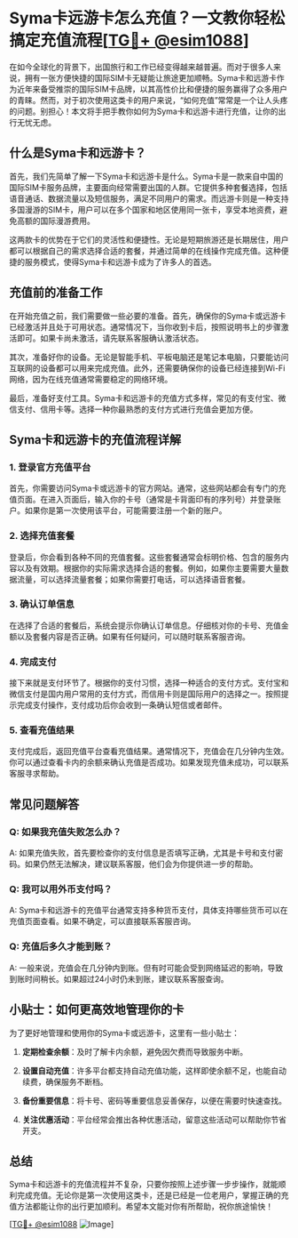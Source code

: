 # Syma卡远游卡怎么充值？一文教你轻松搞定充值流程[[TG💪+ @esim1088](https://t.me/s/esim1088)]

在如今全球化的背景下，出国旅行和工作已经变得越来越普遍。而对于很多人来说，拥有一张方便快捷的国际SIM卡无疑能让旅途更加顺畅。Syma卡和远游卡作为近年来备受推崇的国际SIM卡品牌，以其高性价比和便捷的服务赢得了众多用户的青睐。然而，对于初次使用这类卡的用户来说，“如何充值”常常是一个让人头疼的问题。别担心！本文将手把手教你如何为Syma卡和远游卡进行充值，让你的出行无忧无虑。

## 什么是Syma卡和远游卡？

首先，我们先简单了解一下Syma卡和远游卡是什么。Syma卡是一款来自中国的国际SIM卡服务品牌，主要面向经常需要出国的人群。它提供多种套餐选择，包括语音通话、数据流量以及短信服务，满足不同用户的需求。而远游卡则是一种支持多国漫游的SIM卡，用户可以在多个国家和地区使用同一张卡，享受本地资费，避免高额的国际漫游费用。

这两款卡的优势在于它们的灵活性和便捷性。无论是短期旅游还是长期居住，用户都可以根据自己的需求选择合适的套餐，并通过简单的在线操作完成充值。这种便捷的服务模式，使得Syma卡和远游卡成为了许多人的首选。

## 充值前的准备工作

在开始充值之前，我们需要做一些必要的准备。首先，确保你的Syma卡或远游卡已经激活并且处于可用状态。通常情况下，当你收到卡后，按照说明书上的步骤激活即可。如果卡尚未激活，请先联系客服确认激活状态。

其次，准备好你的设备。无论是智能手机、平板电脑还是笔记本电脑，只要能访问互联网的设备都可以用来完成充值。此外，还需要确保你的设备已经连接到Wi-Fi网络，因为在线充值通常需要稳定的网络环境。

最后，准备好支付工具。Syma卡和远游卡的充值方式多样，常见的有支付宝、微信支付、信用卡等。选择一种你最熟悉的支付方式进行充值会更加方便。

## Syma卡和远游卡的充值流程详解

### 1. 登录官方充值平台

首先，你需要访问Syma卡或远游卡的官方网站。通常，这些网站都会有专门的充值页面。在进入页面后，输入你的卡号（通常是卡背面印有的序列号）并登录账户。如果你是第一次使用该平台，可能需要注册一个新的账户。

### 2. 选择充值套餐

登录后，你会看到各种不同的充值套餐。这些套餐通常会标明价格、包含的服务内容以及有效期。根据你的实际需求选择合适的套餐。例如，如果你主要需要大量数据流量，可以选择流量套餐；如果你需要打电话，可以选择语音套餐。

### 3. 确认订单信息

在选择了合适的套餐后，系统会提示你确认订单信息。仔细核对你的卡号、充值金额以及套餐内容是否正确。如果有任何疑问，可以随时联系客服咨询。

### 4. 完成支付

接下来就是支付环节了。根据你的支付习惯，选择一种适合的支付方式。支付宝和微信支付是国内用户常用的支付方式，而信用卡则是国际用户的选择之一。按照提示完成支付操作，支付成功后你会收到一条确认短信或者邮件。

### 5. 查看充值结果

支付完成后，返回充值平台查看充值结果。通常情况下，充值会在几分钟内生效。你可以通过查看卡内的余额来确认充值是否成功。如果发现充值未成功，可以联系客服寻求帮助。

## 常见问题解答

### Q: 如果我充值失败怎么办？

A: 如果充值失败，首先要检查你的支付信息是否填写正确，尤其是卡号和支付密码。如果仍然无法解决，建议联系客服，他们会为你提供进一步的帮助。

### Q: 我可以用外币支付吗？

A: Syma卡和远游卡的充值平台通常支持多种货币支付，具体支持哪些货币可以在充值页面查看。如果不确定，可以直接联系客服咨询。

### Q: 充值后多久才能到账？

A: 一般来说，充值会在几分钟内到账。但有时可能会受到网络延迟的影响，导致到账时间稍长。如果超过24小时仍未到账，建议联系客服查询。

## 小贴士：如何更高效地管理你的卡

为了更好地管理和使用你的Syma卡或远游卡，这里有一些小贴士：

1. **定期检查余额**：及时了解卡内余额，避免因欠费而导致服务中断。
   
2. **设置自动充值**：许多平台都支持自动充值功能，这样即使余额不足，也能自动续费，确保服务不断档。

3. **备份重要信息**：将卡号、密码等重要信息妥善保存，以便在需要时快速查找。

4. **关注优惠活动**：平台经常会推出各种优惠活动，留意这些活动可以帮助你节省开支。

## 总结

Syma卡和远游卡的充值流程并不复杂，只要你按照上述步骤一步步操作，就能顺利完成充值。无论你是第一次使用这类卡，还是已经是一位老用户，掌握正确的充值方法都能让你的出行更加顺利。希望本文能对你有所帮助，祝你旅途愉快！

[[TG💪+ @esim1088](https://t.me/s/esim1088) ![Image](https://i.postimg.cc/4NQfJmqS/Snipaste-2025-05-13-00-14-12.png)]